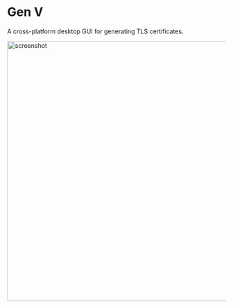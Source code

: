 # Gen V

A cross-platform desktop GUI for generating TLS certificates.

<img src="https://github.com/plestoon/gen-v/assets/586839/abb6fb8f-5564-4fe3-aa1d-b5df81bb2cc8" width="600" alt="screenshot">
